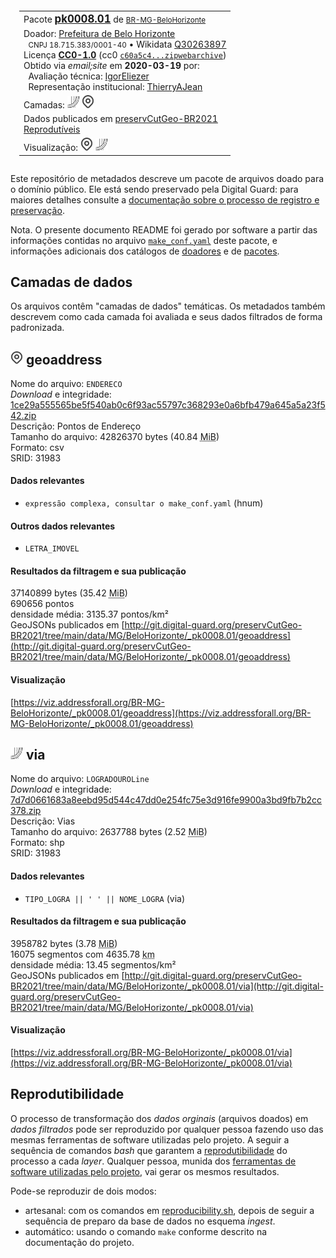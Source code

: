 <aside>
<table align="right" style="padding: 1em">
<tr><td>Pacote <a target="_git" title="link canônico para o git deste pacote" href="http://git.digital-guard.org/preserv-BR/blob/main/data/MG/BeloHorizonte/_pk0008.01"><big><b>pk0008.01</b></big></a> de <small><a target="_osmcodes" title="Jurisdição" href="https://osm.codes/BR-MG-BeloHorizonte">BR-MG-BeloHorizonte</a></small>
</td></tr>
<tr><td>
Doador: <a rel="external" target="_doador" href="https://prefeitura.pbh.gov.br/">Prefeitura de Belo Horizonte</a>
<br/>&nbsp; <small>CNPJ 18.715.383/0001-40</small> • Wikidata <a rel="external" target="_doador" title="link descritor Wikidata do doador" href="https://www.wikidata.org/wiki/Q30263897">Q30263897</a></small><br/>
Licença <a rel="external" target="_doador" href="https://creativecommons.org/publicdomain/zero/1.0/"><b>CC0-1.0</b></a> (cc0 <a title="SHA256 c60a5c4b52d62db992ac18d1647fa7aa0e42926c430d621961ed44c08e3fac5e.zip" href="http://dl.digital-guard.org/c60a5c4b52d62db992ac18d1647fa7aa0e42926c430d621961ed44c08e3fac5e.zip"><code>c60a5c4...zip</code></a><a title="SHA256 https://web.archive.org/web/20220523213131/https://dados.pbh.gov.br/about" href="https://web.archive.org/web/20220523213131/https://dados.pbh.gov.br/about"><code>webarchive</code></a>)<br/>
Obtido via <i>email;site</i> em <b>2020-03-19</b> por:
<br/>&nbsp; Avaliação técnica: <a rel="external" target="_gitPerson" title="usuário Git" href="https://github.com/IgorEliezer">IgorEliezer</a>
<br/>&nbsp; Representação institucional: <a rel="external" target="_gitPerson" title="usuário Git" href="https://github.com/ThierryAJean">ThierryAJean</a><br/>
</td></tr>
<tr><td>Camadas: <a title="via" href="#-via"><img src="https://raw.githubusercontent.com/digital-guard/preserv/main/docs/assets/layerIcon-via.png" alt="via" width="20"/></a> <a title="geoaddress" href="#-geoaddress"><img src="https://raw.githubusercontent.com/digital-guard/preserv/main/docs/assets/layerIcon-geoaddress.png" alt="geoaddress" width="20"/></a> </td></tr>
<tr><td>Dados publicados em <a href="http://git.digital-guard.org/preservCutGeo-BR2021/tree/main/data/MG/BeloHorizonte/_pk0008.01">preservCutGeo-BR2021</a><br/><a href="#reprodutibilidade">Reprodutíveis</a></td></tr>
<tr><td>Visualização: <a title="geoaddress" href="https://viz.addressforall.org/BR-MG-BeloHorizonte/_pk0008.01/geoaddress"><img src="https://raw.githubusercontent.com/digital-guard/preserv/main/docs/assets/layerIcon-geoaddress.png" alt="geoaddress" width="20"/></a> <a title="via" href="https://viz.addressforall.org/BR-MG-BeloHorizonte/_pk0008.01/via"><img src="https://raw.githubusercontent.com/digital-guard/preserv/main/docs/assets/layerIcon-via.png" alt="via" width="20"/></a> </td></tr>
</table>
</aside>

<section>

Este repositório de metadados descreve um pacote de arquivos doado para o domínio público. Ele está sendo preservado pela Digital Guard: para maiores detalhes consulte a [documentação sobre o processo de registro e preservação](https://wiki.addressforall.org/doc/Documentação_Digital-guard).

Nota. O presente documento README foi gerado por software a partir das informações contidas no arquivo [`make_conf.yaml`](http://git.digital-guard.org/preserv-BR/blob/main/data/MG/BeloHorizonte/_pk0008.01/make_conf.yaml) deste pacote, e informações adicionais dos catálogos de [doadores](https://git.digital-guard.org/preserv-BR/blob/main/data/donor.csv) e de [pacotes](https://git.digital-guard.org/preserv-BR/blob/main/data/donatedPack.csv).

# Camadas de dados

Os arquivos contêm "camadas de dados" temáticas. Os metadados também descrevem como cada camada foi avaliada e seus dados filtrados de forma padronizada.

## <img src="https://raw.githubusercontent.com/digital-guard/preserv/main/docs/assets/layerIcon-geoaddress.png" alt="geoaddress" width="20"/> geoaddress

Nome do arquivo: `ENDERECO`<br/>*Download* e integridade: [1ce29a555565be5f540ab0c6f93ac55797c368293e0a6bfb479a645a5a23f542.zip](http://dl.digital-guard.org/1ce29a555565be5f540ab0c6f93ac55797c368293e0a6bfb479a645a5a23f542.zip)<br/>Descrição: Pontos de Endereço<br/>Tamanho do arquivo: 42826370 bytes (40.84 <abbr title="mebibyte">MiB</abbr>)<br/>Formato: csv<br/>SRID: 31983

#### Dados relevantes
* `expressão complexa, consultar o make_conf.yaml` (hnum)

#### Outros dados relevantes
* `LETRA_IMOVEL`

#### Resultados da filtragem e sua publicação
37140899 bytes (35.42 <abbr title="mebibyte">MiB</abbr>)<br/>690656 pontos<br/>densidade média: 3135.37 pontos/km²<br/>GeoJSONs publicados em [http://git.digital-guard.org/preservCutGeo-BR2021/tree/main/data/MG/BeloHorizonte/_pk0008.01/geoaddress](http://git.digital-guard.org/preservCutGeo-BR2021/tree/main/data/MG/BeloHorizonte/_pk0008.01/geoaddress)

#### Visualização
[https://viz.addressforall.org/BR-MG-BeloHorizonte/_pk0008.01/geoaddress](https://viz.addressforall.org/BR-MG-BeloHorizonte/_pk0008.01/geoaddress)
## <img src="https://raw.githubusercontent.com/digital-guard/preserv/main/docs/assets/layerIcon-via.png" alt="via" width="20"/> via

Nome do arquivo: `LOGRADOUROLine`<br/>*Download* e integridade: [7d7d0661683a8eebd95d544c47dd0e254fc75e3d916fe9900a3bd9fb7b2cc378.zip](http://dl.digital-guard.org/7d7d0661683a8eebd95d544c47dd0e254fc75e3d916fe9900a3bd9fb7b2cc378.zip)<br/>Descrição: Vias<br/>Tamanho do arquivo: 2637788 bytes (2.52 <abbr title="mebibyte">MiB</abbr>)<br/>Formato: shp<br/>SRID: 31983

#### Dados relevantes
* `TIPO_LOGRA || ' ' || NOME_LOGRA` (via)

#### Resultados da filtragem e sua publicação
3958782 bytes (3.78 <abbr title="mebibyte">MiB</abbr>)<br/>16075 segmentos com 4635.78 <abbr title="quilômetros">km</abbr><br/>densidade média: 13.45 segmentos/km²<br/>GeoJSONs publicados em [http://git.digital-guard.org/preservCutGeo-BR2021/tree/main/data/MG/BeloHorizonte/_pk0008.01/via](http://git.digital-guard.org/preservCutGeo-BR2021/tree/main/data/MG/BeloHorizonte/_pk0008.01/via)

#### Visualização
[https://viz.addressforall.org/BR-MG-BeloHorizonte/_pk0008.01/via](https://viz.addressforall.org/BR-MG-BeloHorizonte/_pk0008.01/via)

</section>
<section>

# Reprodutibilidade

O processo de transformação dos *dados orginais* (arquivos doados) em *dados filtrados* pode ser reproduzido por qualquer pessoa fazendo uso das mesmas ferramentas de software utilizadas pelo projeto. A seguir a sequência de comandos *bash* que garantem a [reprodutibilidade](https://en.wikipedia.org/wiki/Reproducibility) do processo a cada *layer*. Qualquer pessoa, munida dos [ferramentas de software utilizadas pelo projeto](https://git.AddressForAll.org/suporte/blob/master/docs/pt/infra.md#ambientes-e-ferramentas-de-uso-geral), vai gerar os mesmos resultados.

Pode-se reproduzir de dois modos:
* artesanal: com os comandos em [reproducibility.sh](http://git.digital-guard.org/preserv-BR/blob/main/data/MG/BeloHorizonte/_pk0008.01/reproducibility.sh), depois de seguir a sequência de preparo da base de dados no esquema *ingest*.
* automático: usando o comando `make` conforme descrito na documentação do projeto.

</section>

